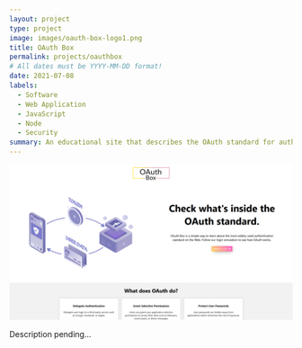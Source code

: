 ```yaml
---
layout: project
type: project
image: images/oauth-box-logo1.png
title: OAuth Box
permalink: projects/oauthbox
# All dates must be YYYY-MM-DD format!
date: 2021-07-08
labels:
  - Software
  - Web Application
  - JavaScript
  - Node
  - Security
summary: An educational site that describes the OAuth standard for authentication.
---
```


<img class="ui image" src="../images/OAuth_Box_landing.png">


Description pending...





